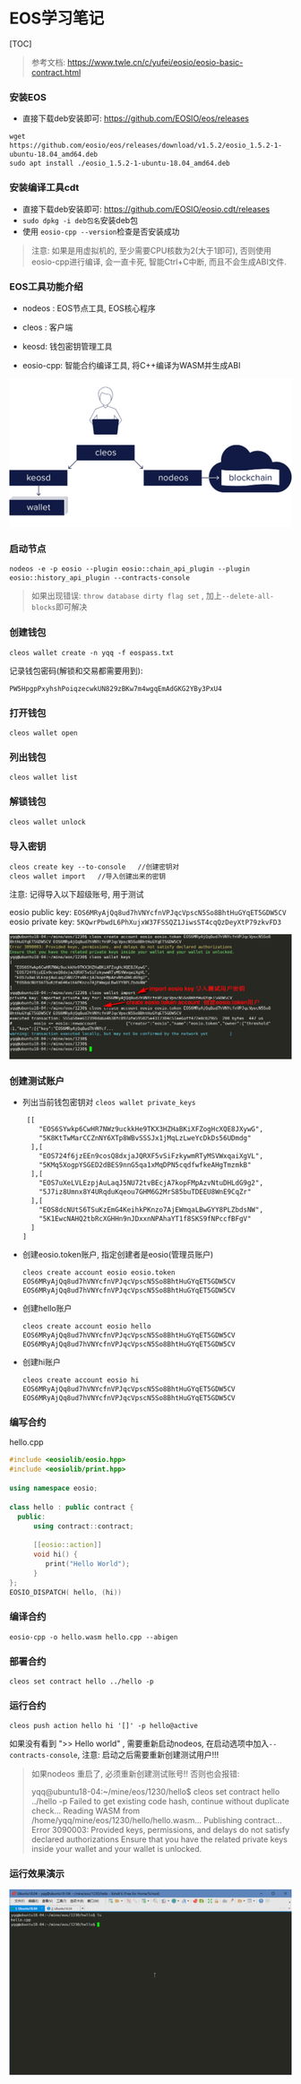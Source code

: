 # EOS学习笔记

[TOC]



> 参考文档:  https://www.twle.cn/c/yufei/eosio/eosio-basic-contract.html

### 安装EOS

-  直接下载deb安装即可:  https://github.com/EOSIO/eos/releases

  ```
  wget https://github.com/eosio/eos/releases/download/v1.5.2/eosio_1.5.2-1-ubuntu-18.04_amd64.deb
  sudo apt install ./eosio_1.5.2-1-ubuntu-18.04_amd64.deb
  ```



### 安装编译工具cdt

- 直接下载deb安装即可: https://github.com/EOSIO/eosio.cdt/releases
- `sudo dpkg -i deb包名`安装deb包
- 使用  `eosio-cpp --version`检查是否安装成功

> 注意: 如果是用虚拟机的, 至少需要CPU核数为2(大于1即可), 否则使用eosio-cpp进行编译, 会一直卡死, 智能Ctrl+C中断, 而且不会生成ABI文件.

### EOS工具功能介绍

- nodeos : EOS节点工具, EOS核心程序

- cleos : 客户端
- keosd: 钱包密钥管理工具

- eosio-cpp: 智能合约编译工具, 将C++编译为WASM并生成ABI

![](./img/EOS工具.png)





### 启动节点

```
nodeos -e -p eosio --plugin eosio::chain_api_plugin --plugin eosio::history_api_plugin --contracts-console

```

>  如果出现错误: `throw database dirty flag set` , 加上`--delete-all-blocks`即可解决



### 创建钱包

```
cleos wallet create -n yqq -f eospass.txt
```

记录钱包密码(解锁和交易都需要用到):

```
PW5HpgpPxyhshPoiqzecwkUN829zBKw7m4wgqEmAdGKG2YBy3PxU4
```





### 打开钱包

```
cleos wallet open
```



### 列出钱包

```
cleos wallet list
```



### 解锁钱包

```
cleos wallet unlock
```



### 导入密钥

```
cleos create key --to-console   //创建密钥对
cleos wallet import   //导入创建出来的密钥
```

注意: 记得导入以下超级账号, 用于测试

eosio public key: `EOS6MRyAjQq8ud7hVNYcfnVPJqcVpscN5So8BhtHuGYqET5GDW5CV`
eosio private key: `5KQwrPbwdL6PhXujxW37FSSQZ1JiwsST4cqQzDeyXtP79zkvFD3`

![](./img/导入管理员eosio的密钥.jpg)





### 创建测试账户

- 列出当前钱包密钥对 `cleos wallet private_keys`

  ```
   [[
      "EOS6SYwkp6CwHR7NWz9uckkHe9TKX3HZHaBKiXFZogHcXQE8JXywG",
      "5K8KtTwMarCCZnNY6XTp8WBvSSSJx1jMqLzLweYcDkDs56UDmdg"
    ],[
      "EOS724f6jzEEn9cosQ8dxjaJQRXF5vSiFzkywmRTyMSVWxqaiXgVL",
      "5KMq5XogpYSGED2dBES9nnG5qa1xMqDPN5cqdfwfkeAHgTmzmkB"
    ],[
      "EOS7uXeLVLEzpjAuLaqJ5NU72tvBEcjA7kopFMpAzvNtuDHLdG9g2",
      "5J7iz8Umnx8Y4URqduKqeou7GHM6G2MrS85buTDEEU8WnE9CqZr"
    ],[
      "EOS8dcNUtS6TSuKzEmG4KeihkPKnzo7AjEWmqaLBwGYY8PLZbdsNW",
      "5K1EwcNAHQ2tbRcXGHHn9nJDxxnNPAhaYT1f8SKS9fNPccfBFgV"
    ]
  ]
  ```

- 创建eosio.token账户, 指定创建者是eosio(管理员账户)

  ```
  cleos create account eosio eosio.token EOS6MRyAjQq8ud7hVNYcfnVPJqcVpscN5So8BhtHuGYqET5GDW5CV EOS6MRyAjQq8ud7hVNYcfnVPJqcVpscN5So8BhtHuGYqET5GDW5CV
  
  ```

- 创建hello账户

  ```
  cleos create account eosio hello EOS6MRyAjQq8ud7hVNYcfnVPJqcVpscN5So8BhtHuGYqET5GDW5CV EOS6MRyAjQq8ud7hVNYcfnVPJqcVpscN5So8BhtHuGYqET5GDW5CV
  ```

- 创建hi账户

  ```
  cleos create account eosio hi EOS6MRyAjQq8ud7hVNYcfnVPJqcVpscN5So8BhtHuGYqET5GDW5CV EOS6MRyAjQq8ud7hVNYcfnVPJqcVpscN5So8BhtHuGYqET5GDW5CV
  ```



### 编写合约

hello.cpp

```c++
#include <eosiolib/eosio.hpp>
#include <eosiolib/print.hpp>

using namespace eosio;

class hello : public contract {
  public:
      using contract::contract;

      [[eosio::action]]
      void hi() {
         print("Hello World");
      }
};
EOSIO_DISPATCH( hello, (hi))
```



### 编译合约

```
eosio-cpp -o hello.wasm hello.cpp --abigen
```

### 部署合约

```
cleos set contract hello ../hello -p 
```

### 运行合约

```
cleos push action hello hi '[]' -p hello@active
```

如果没有看到 ">> Hello world" ,  需要重新启动nodeos,  在启动选项中加入`--contracts-console`, 注意: 启动之后需要重新创建测试用户!!!



> 如果nodeos 重启了, 必须重新创建测试账号!! 否则也会报错: 
>
> yqq@ubuntu18-04:~/mine/eos/1230/hello$ cleos set contract hello ../hello -p 
> Failed to get existing code hash, continue without duplicate check...
> Reading WASM from /home/yqq/mine/eos/1230/hello/hello.wasm...
> Publishing contract...
> Error 3090003: Provided keys, permissions, and delays do not satisfy declared authorizations
> Ensure that you have the related private keys inside your wallet and your wallet is unlocked.





### 运行效果演示

![](./img/EOS合约运行效果.gif)





